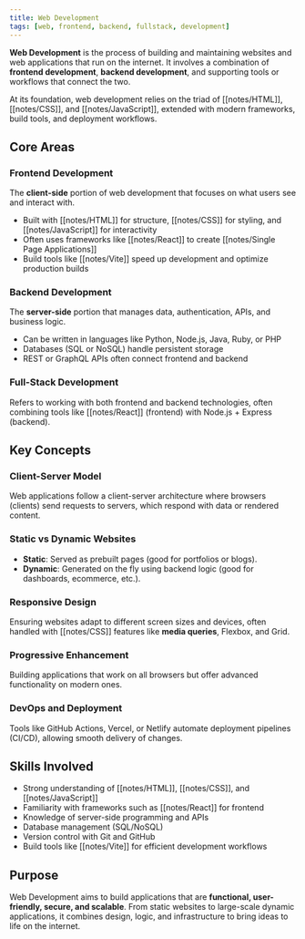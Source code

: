 ```yaml
---
title: Web Development
tags: [web, frontend, backend, fullstack, development]
---
```

**Web Development** is the process of building and maintaining websites and web applications that run on the internet. It involves a combination of **frontend development**, **backend development**, and supporting tools or workflows that connect the two.  

At its foundation, web development relies on the triad of [[notes/HTML]], [[notes/CSS]], and [[notes/JavaScript]], extended with modern frameworks, build tools, and deployment workflows.  

## Core Areas
### Frontend Development
The **client-side** portion of web development that focuses on what users see and interact with.  
- Built with [[notes/HTML]] for structure, [[notes/CSS]] for styling, and [[notes/JavaScript]] for interactivity  
- Often uses frameworks like [[notes/React]] to create [[notes/Single Page Applications]]  
- Build tools like [[notes/Vite]] speed up development and optimize production builds  
### Backend Development
The **server-side** portion that manages data, authentication, APIs, and business logic.  
- Can be written in languages like Python, Node.js, Java, Ruby, or PHP  
- Databases (SQL or NoSQL) handle persistent storage  
- REST or GraphQL APIs often connect frontend and backend  
### Full-Stack Development
Refers to working with both frontend and backend technologies, often combining tools like [[notes/React]] (frontend) with Node.js + Express (backend).  

## Key Concepts
### Client-Server Model
Web applications follow a client-server architecture where browsers (clients) send requests to servers, which respond with data or rendered content.  
### Static vs Dynamic Websites
- **Static**: Served as prebuilt pages (good for portfolios or blogs).  
- **Dynamic**: Generated on the fly using backend logic (good for dashboards, ecommerce, etc.).  
### Responsive Design
Ensuring websites adapt to different screen sizes and devices, often handled with [[notes/CSS]] features like **media queries**, Flexbox, and Grid.  
### Progressive Enhancement
Building applications that work on all browsers but offer advanced functionality on modern ones.  
### DevOps and Deployment
Tools like GitHub Actions, Vercel, or Netlify automate deployment pipelines (CI/CD), allowing smooth delivery of changes.  

## Skills Involved
- Strong understanding of [[notes/HTML]], [[notes/CSS]], and [[notes/JavaScript]]  
- Familiarity with frameworks such as [[notes/React]] for frontend  
- Knowledge of server-side programming and APIs  
- Database management (SQL/NoSQL)  
- Version control with Git and GitHub  
- Build tools like [[notes/Vite]] for efficient development workflows

## Purpose
Web Development aims to build applications that are **functional, user-friendly, secure, and scalable**. From static websites to large-scale dynamic applications, it combines design, logic, and infrastructure to bring ideas to life on the internet.
